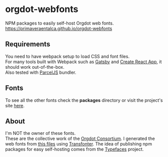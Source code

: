 # orgdot-webfonts
NPM packages to easily self-host Orgdot web fonts.
https://primaveraentalca.github.io/orgdot-webfonts

## Requirements
You need to have webpack setup to load CSS and font files.<br />For many tools built with Webpack such as [Gatsby](https://github.com/gatsbyjs/gatsby") and [Create React App](https://github.com/facebookincubator/create-react-app), it should work out-of-the-box.<br />Also tested with [ParcelJS](https://parceljs.org) bundler.

## Fonts
To see all the other fonts check the **packages** directory or visit the project's site [here](https://primaveraentalca.github.io/orgdot-webfonts).

## About
I'm NOT the owner of these fonts.<br />These are the collective work of the [Orgdot Consortium](http://www.orgdot.com).
I generated the web fonts from [this files](http://www.orgdot.com/aliasfonts/index.htm) using [Transfonter](https://transfonter.org).
The idea of publishing npm packages for easy self-hosting comes from the [Typefaces](https://github.com/KyleAMathews/typefaces) project.
